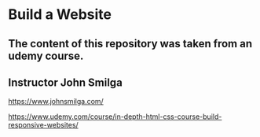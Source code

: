 # Build a Website

## The content of this repository was taken from an udemy course.
## Instructor John Smilga

https://www.johnsmilga.com/

https://www.udemy.com/course/in-depth-html-css-course-build-responsive-websites/




